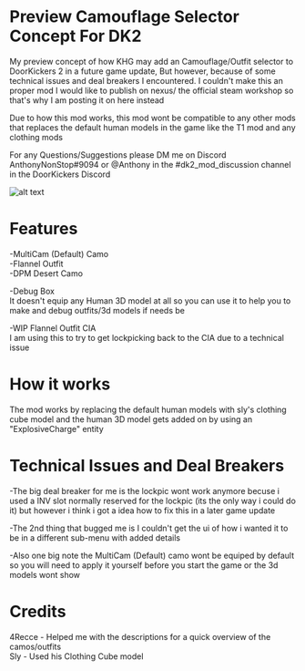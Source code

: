 # Preview Camouflage Selector Concept For DK2

My preview concept of how KHG may add an Camouflage/Outfit selector to DoorKickers 2 in a future game update, But however, because of some technical issues and deal breakers I encountered. I couldn't make this an proper mod I would like to publish on nexus/ the official steam workshop so that's why I am posting it on here instead

Due to how this mod works, this mod wont be compatible to any other mods that replaces the default human models in the game like the T1 mod and any clothing mods

For any Questions/Suggestions please DM me on Discord AnthonyNonStop#9094 or @Anthony in the #dk2_mod_discussion channel in the DoorKickers Discord

![alt text](https://github.com/AnthonyNonStop/Camouflage-Selector-Concept/blob/master/.GitHub%20Read%20Me%20Photos%20Files/3.png)
# Features

-MultiCam (Default) Camo <br />
-Flannel Outfit <br />
-DPM Desert Camo<br />

-Debug Box <br />
  It doesn't equip any Human 3D model at all so you can use it to help you to make and debug outfits/3d models if needs be

-WIP Flannel Outfit CIA<br />
  I am using this to try to get lockpicking back to the CIA due to a technical issue

# How it works
The mod works by replacing the default human models with sly's clothing cube model and the human 3D model gets added on by using an "ExplosiveCharge" entity 

# Technical Issues and Deal Breakers

-The big deal breaker for me is the lockpic wont work anymore becuse i used a INV slot normally reserved for the lockpic (its the only way i could do it) but however i think i got a idea how to fix this in a later game update

-The 2nd thing that bugged me is I couldn't get the ui of how i wanted it to be in a different sub-menu with added details

-Also one big note the MultiCam (Default) camo wont be equiped by default so you will need to apply it yourself before you start the game or the 3d models wont show 

# Credits

4Recce - Helped me with the descriptions for a quick overview of the camos/outfits <br />
Sly - Used his Clothing Cube model <br />
